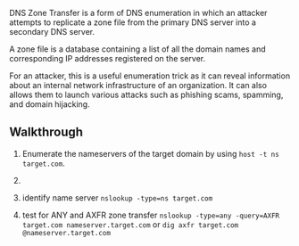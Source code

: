 DNS Zone Transfer is a form of DNS enumeration in which an attacker attempts to replicate a zone file from the primary DNS server into a secondary DNS server.

A zone file is a database containing a list of all the domain names and corresponding IP addresses registered on the server.

For an attacker, this is a useful enumeration trick as it can reveal information about an internal network infrastructure of an organization. It can also allows them to launch various attacks such as phishing scams, spamming, and domain hijacking.

## Walkthrough
1. Enumerate the nameservers of the target domain by using `host -t ns target.com`.
2. 


3. identify name server `nslookup -type=ns target.com`
4. test for ANY and AXFR zone transfer `nslookup -type=any -query=AXFR target.com nameserver.target.com` or `dig axfr target.com @nameserver.target.com`